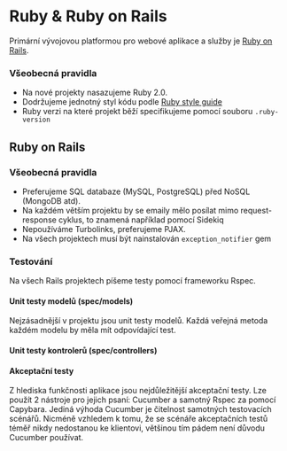 # Ruby & Ruby on Rails

Primární vývojovou platformou pro webové aplikace a služby je 
[Ruby on Rails](http://www.rubyonrails.org).


### Všeobecná pravidla

* Na nové projekty nasazujeme Ruby 2.0.
* Dodržujeme jednotný styl kódu podle [Ruby style guide](https://github.com/bbatsov/ruby-style-guide)
* Ruby verzi na které projekt běží specifikujeme pomocí souboru `.ruby-version`


## Ruby on Rails

### Všeobecná pravidla

* Preferujeme SQL databaze (MySQL, PostgreSQL) před NoSQL (MongoDB atd).
* Na každém větším projektu by se emaily mělo posílat mimo 
request-response cyklus, to znamená například pomocí Sidekiq
* Nepoužíváme Turbolinks, preferujeme PJAX.
* Na všech projektech musí být nainstalován `exception_notifier` gem

### Testování

Na všech Rails projektech píšeme testy pomocí frameworku Rspec.

#### Unit testy modelů (spec/models)

Nejzásadnější v projektu jsou unit testy modelů. Každá veřejná metoda 
každém modelu by měla mít odpovídající test.

#### Unit testy kontrolerů (spec/controllers)

#### Akceptační testy

Z hlediska funkčnosti aplikace jsou nejdůležitější akceptační testy.
Lze použít 2 nástroje pro jejich psaní: Cucumber a samotný Rspec za 
pomocí Capybara.
Jediná výhoda Cucumber je čitelnost samotných testovacích scénářů. 
Nicméně vzhledem k tomu, že se scénáře akceptačních testů téměř nikdy
nedostanou ke klientovi, většinou tím pádem není důvodu Cucumber 
používat.


